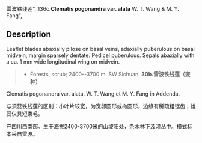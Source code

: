 雷波铁线莲",
136c.**Clematis pogonandra var. alata** W. T. Wang & M. Y. Fang",

## Description
Leaflet blades abaxially pilose on basal veins, adaxially puberulous on basal midvein, margin sparsely dentate. Pedicel puberulous. Sepals abaxially with a ca. 1 mm wide longitudinal wing on midvein.

> * Forests, scrub; 2400--3700 m. SW Sichuan.
**30b.雷波铁线莲（变种）**

Clematis pogonandra var. alata. W. T. Wang et M. Y. Fang in Addenda.

与须蕊铁线莲的区别：小叶片较宽，为宽卵圆形或椭圆形，边缘有稀疏粗锯齿；雄蕊仅具短柔毛。

产四川西南部。生于海拔2400-3700米的山坡阳处，杂木林下及灌丛中。模式标本采自雷波。

